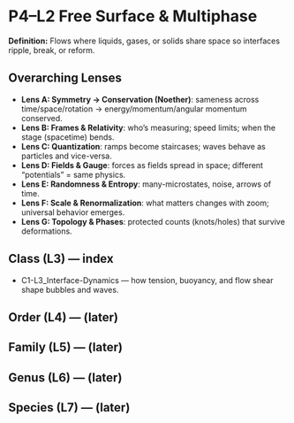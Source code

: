 # P4–L2 Free Surface & Multiphase
**Definition:** Flows where liquids, gases, or solids share space so interfaces ripple, break, or reform.
## Overarching Lenses

- **Lens A: Symmetry -> Conservation (Noether)**: sameness across time/space/rotation → energy/momentum/angular momentum conserved.
- **Lens B: Frames & Relativity**: who’s measuring; speed limits; when the stage (spacetime) bends.
- **Lens C: Quantization**: ramps become staircases; waves behave as particles and vice-versa.
- **Lens D: Fields & Gauge**: forces as fields spread in space; different “potentials” = same physics.
- **Lens E: Randomness & Entropy**: many-microstates, noise, arrows of time.
- **Lens F: Scale & Renormalization**: what matters changes with zoom; universal behavior emerges.
- **Lens G: Topology & Phases**: protected counts (knots/holes) that survive deformations.

## Class (L3) — index
- C1-L3_Interface-Dynamics — how tension, buoyancy, and flow shear shape bubbles and waves.

## Order (L4) — (later)
## Family (L5) — (later)
## Genus (L6) — (later)
## Species (L7) — (later)

